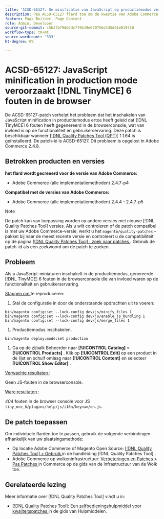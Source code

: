```yaml
---
title: 'ACSD-65127: De minificatie van JavaScript op productiemodus veroorzaakt  [!DNL TinyMCE]  6 fouten in browser'
description: Pas ACSD-65127 flard toe om de kwestie van Adobe Commerce te bevestigen waar het toelaten van de minificatie van JavaScript op productiemodus  [!DNL TinyMCE]  6 veroorzaakte om fouten in de browser console te produceren, die functionaliteit en gebruikerservaring beïnvloedt.
feature: Page Builder, Page Content
role: Admin, Developer
source-git-commit: c5b27b79dd2dc7f9b39e629756d3d5d01e019710
workflow-type: tm+mt
source-wordcount: '333'
ht-degree: 0%

---
```



# ACSD-65127: JavaScript minification in production mode veroorzaakt [!DNL TinyMCE] 6 fouten in de browser

De ACSD-65127-patch verhelpt het probleem dat het inschakelen van JavaScript minification in productiemodus ertoe heeft geleid dat [!DNL TinyMCE] 6 fouten heeft gegenereerd in de browserconsole, wat van invloed is op de functionaliteit en gebruikerservaring. Deze patch is beschikbaar wanneer [[!DNL Quality Patches Tool (QPT)]](/help/tools/quality-patches-tool/quality-patches-tool-to-self-serve-quality-patches.md) 1.1.64 is geïnstalleerd. De patch-id is ACSD-65127. Dit probleem is opgelost in Adobe Commerce 2.4.8.

## Betrokken producten en versies

**het flard wordt gecreeerd voor de versie van Adobe Commerce:**

* Adobe Commerce (alle implementatiemethoden) 2.4.7-p4

**Compatibel met de versies van Adobe Commerce:**

* Adobe Commerce (alle implementatiemethoden) 2.4.4 - 2.4.7-p5

>[!NOTE]
>
>De patch kan van toepassing worden op andere versies met nieuwe [!DNL Quality Patches Tool] versies. Als u wilt controleren of de patch compatibel is met uw Adobe Commerce-versie, werkt u het `magento/quality-patches` -pakket bij naar de meest recente versie en controleert u de compatibiliteit op de pagina [[!DNL Quality Patches Tool] : zoek naar patches ](https://experienceleague.adobe.com/tools/commerce-quality-patches/index.html) . Gebruik de patch-id als een zoekwoord om de patch te zoeken.

## Probleem

Als u JavaScript-miniaturen inschakelt in de productiemodus, genereerde [!DNL TinyMCE] 6 fouten in de browserconsole die van invloed waren op de functionaliteit en gebruikerservaring.

<u> Stappen om </u> te reproduceren:

1. Stel de configuratie in door de onderstaande opdrachten uit te voeren:

```
bin/magento config:set --lock-config dev/js/minify_files 1
bin/magento config:set --lock-config dev/js/enable_js_bundling 1
bin/magento config:set --lock-config dev/js/merge_files 1
```

1. Productiemodus inschakelen.

```
bin/magento deploy:mode:set production
```

1. Ga op de zijbalk Beheerder naar **[!UICONTROL Catalog]** > **[!UICONTROL Products]** . Klik op **[!UICONTROL Edit]** op een product in de lijst en schuif omlaag naar **[!UICONTROL Content]** en selecteer **[!UICONTROL Show Editor]** .

<u> Verwachte resultaten </u>:

Geen JS-fouten in de browserconsole.

<u> Ware resultaten </u>:

*404* fouten in de browser console voor JS `tiny_mce_6/plugins/help/js/i18n/keynav/en.js`.

## De patch toepassen

Om individuele flarden toe te passen, gebruik de volgende verbindingen afhankelijk van uw plaatsingsmethode:

* Op locatie Adobe Commerce of Magento Open Source: [[!DNL Quality Patches Tool] > Gebruik ](/help/tools/quality-patches-tool/usage.md) in de handleiding [!DNL Quality Patches Tool] .
* Adobe Commerce op wolkeninfrastructuur: [ Verbeteringen en Patches > Pas Patches ](https://experienceleague.adobe.com/en/docs/commerce-on-cloud/user-guide/develop/upgrade/apply-patches) in Commerce op de gids van de Infrastructuur van de Wolk toe.

## Gerelateerde lezing

Meer informatie over [!DNL Quality Patches Tool] vindt u in:

* [[!DNL Quality Patches Tool]: Een zelfbedieningshulpmiddel voor kwaliteitspatches ](/help/tools/quality-patches-tool/quality-patches-tool-to-self-serve-quality-patches.md) in de gids van Hulpmiddelen.
